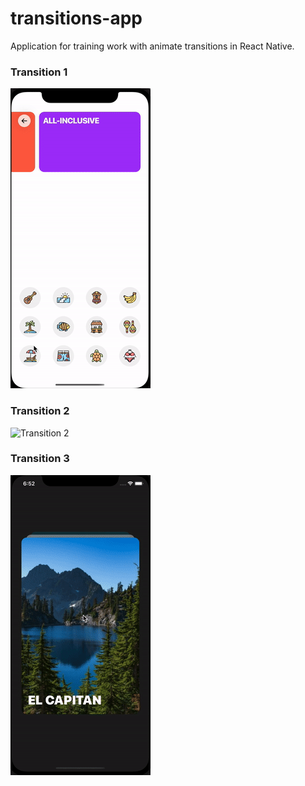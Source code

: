 # transitions-app

Application for training work with animate transitions in React Native.

### Transition 1

![Transition 1](./gif/transition-1.gif)

### Transition 2

![Transition 2](./gif/transition-2.gif)

### Transition 3

![Transition 2](./gif/transition-3.gif)
